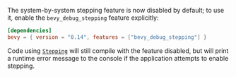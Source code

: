 The system-by-system stepping feature is now disabled by default; to use it, enable the `bevy_debug_stepping` feature explicitly:

```toml
[dependencies]
bevy = { version = "0.14", features = ["bevy_debug_stepping"] }
```

Code using [`Stepping`](https://docs.rs/bevy/latest/bevy/ecs/schedule/struct.Stepping.html) will still compile with the feature disabled, but will print a runtime error message to the console if the application attempts to enable stepping.
